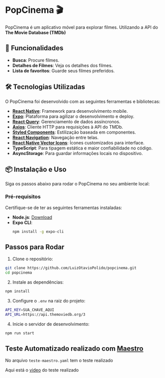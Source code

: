 # PopCinema 🎬

PopCinema é um aplicativo móvel para explorar filmes. Utilizando a API do **The Movie Database (TMDb)**

## 🚀 Funcionalidades

- **Busca**: Procure filmes.
- **Detalhes de Filmes**: Veja os detalhes dos filmes.
- **Lista de favoritos**: Guarde seus filmes preferidos.

## 🛠️ Tecnologias Utilizadas

O PopCinema foi desenvolvido com as seguintes ferramentas e bibliotecas:

- **[React Native](https://reactnative.dev/)**: Framework para desenvolvimento mobile.
- **[Expo](https://expo.dev/)**: Plataforma para agilizar o desenvolvimento e deploy.
- **[React Query](https://tanstack.com/query)**: Gerenciamento de dados assíncronos.
- **[Axios](https://axios-http.com/)**: Cliente HTTP para requisições à API do TMDb.
- **[Styled Components](https://styled-components.com/)**: Estilização baseada em componentes.
- **[React Navigation](https://reactnavigation.org/)**: Navegação entre telas.
- **[React Native Vector Icons](https://oblador.github.io/react-native-vector-icons/)**: Ícones customizados para interface.
- **TypeScript**: Para tipagem estática e maior confiabilidade no código.
- **AsyncStorage**: Para guardar informações locais no dispositivo.

## 📦 Instalação e Uso

Siga os passos abaixo para rodar o PopCinema no seu ambiente local:

### Pré-requisitos

Certifique-se de ter as seguintes ferramentas instaladas:

- **Node.js**: [Download](https://nodejs.org/)
- **Expo CLI**:
  ```bash
  npm install -g expo-cli
  ```

## Passos para Rodar

1. Clone o repositório:

```bash
git clone https://github.com/LuizOtavioPolido/popcinema.git
cd popcinema
```

2. Instale as dependências:

```bash
npm install
```

3. Configure o `.env` na raiz do projeto:

```bash
API_KEY=SUA_CHAVE_AQUI
API_URL=https://api.themoviedb.org/3
```

4. Inicie o servidor de desenvolvimento:

```bash
npm run start
```

## Teste Automatizado realizado com [Maestro](https://maestro.mobile.dev/)
No arquivo `teste-maestro.yaml` tem o teste realizado

Aqui está o [video](https://drive.google.com/file/d/1rFKO0ZcPxyPN_8yhgfXv4ZzhtKA9YCz3/view?usp=sharing) do teste realizado
